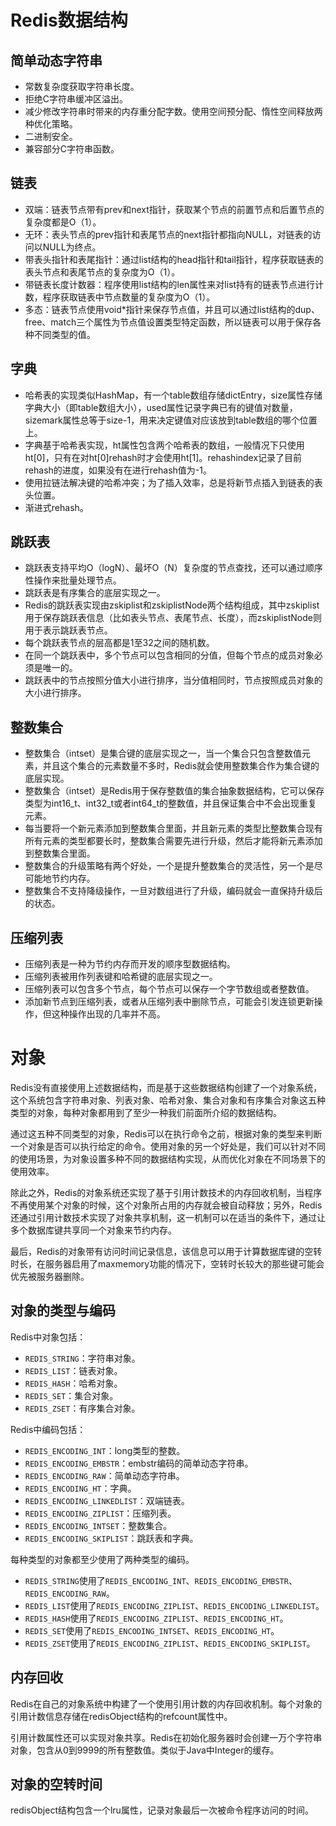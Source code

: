 # Redis数据结构

## 简单动态字符串

* 常数复杂度获取字符串长度。
* 拒绝C字符串缓冲区溢出。
* 减少修改字符串时带来的内存重分配字数。使用空间预分配、惰性空间释放两种优化策略。
* 二进制安全。
* 兼容部分C字符串函数。

## 链表

* 双端：链表节点带有prev和next指针，获取某个节点的前置节点和后置节点的复杂度都是O（1）。
* 无环：表头节点的prev指针和表尾节点的next指针都指向NULL，对链表的访问以NULL为终点。
* 带表头指针和表尾指针：通过list结构的head指针和tail指针，程序获取链表的表头节点和表尾节点的复杂度为O（1）。
* 带链表长度计数器：程序使用list结构的len属性来对list持有的链表节点进行计数，程序获取链表中节点数量的复杂度为O（1）。
* 多态：链表节点使用void*指针来保存节点值，并且可以通过list结构的dup、free、match三个属性为节点值设置类型特定函数，所以链表可以用于保存各种不同类型的值。

## 字典

* 哈希表的实现类似HashMap，有一个table数组存储dictEntry，size属性存储字典大小（即table数组大小），used属性记录字典已有的键值对数量，sizemark属性总等于size-1，用来决定键值对应该放到table数组的哪个位置上。
* 字典基于哈希表实现，ht属性包含两个哈希表的数组，一般情况下只使用ht[0]，只有在对ht[0]rehash时才会使用ht[1]。rehashindex记录了目前rehash的进度，如果没有在进行rehash值为-1。
* 使用拉链法解决键的哈希冲突；为了插入效率，总是将新节点插入到链表的表头位置。
* 渐进式rehash。

## 跳跃表

* 跳跃表支持平均O（logN）、最坏O（N）复杂度的节点查找，还可以通过顺序性操作来批量处理节点。
* 跳跃表是有序集合的底层实现之一。
* Redis的跳跃表实现由zskiplist和zskiplistNode两个结构组成，其中zskiplist用于保存跳跃表信息（比如表头节点、表尾节点、长度），而zskiplistNode则用于表示跳跃表节点。
* 每个跳跃表节点的层高都是1至32之间的随机数。
* 在同一个跳跃表中，多个节点可以包含相同的分值，但每个节点的成员对象必须是唯一的。
* 跳跃表中的节点按照分值大小进行排序，当分值相同时，节点按照成员对象的大小进行排序。

## 整数集合

* 整数集合（intset）是集合键的底层实现之一，当一个集合只包含整数值元素，并且这个集合的元素数量不多时，Redis就会使用整数集合作为集合键的底层实现。
* 整数集合（intset）是Redis用于保存整数值的集合抽象数据结构，它可以保存类型为int16_t、int32_t或者int64_t的整数值，并且保证集合中不会出现重复元素。
* 每当要将一个新元素添加到整数集合里面，并且新元素的类型比整数集合现有所有元素的类型都要长时，整数集合需要先进行升级，然后才能将新元素添加到整数集合里面。
* 整数集合的升级策略有两个好处，一个是提升整数集合的灵活性，另一个是尽可能地节约内存。
* 整数集合不支持降级操作，一旦对数组进行了升级，编码就会一直保持升级后的状态。

## 压缩列表

* 压缩列表是一种为节约内存而开发的顺序型数据结构。
* 压缩列表被用作列表键和哈希键的底层实现之一。
* 压缩列表可以包含多个节点，每个节点可以保存一个字节数组或者整数值。
* 添加新节点到压缩列表，或者从压缩列表中删除节点，可能会引发连锁更新操作，但这种操作出现的几率并不高。

# 对象

Redis没有直接使用上述数据结构，而是基于这些数据结构创建了一个对象系统，这个系统包含字符串对象、列表对象、哈希对象、集合对象和有序集合对象这五种类型的对象，每种对象都用到了至少一种我们前面所介绍的数据结构。

通过这五种不同类型的对象，Redis可以在执行命令之前，根据对象的类型来判断一个对象是否可以执行给定的命令。使用对象的另一个好处是，我们可以针对不同的使用场景，为对象设置多种不同的数据结构实现，从而优化对象在不同场景下的使用效率。

除此之外，Redis的对象系统还实现了基于引用计数技术的内存回收机制，当程序不再使用某个对象的时候，这个对象所占用的内存就会被自动释放；另外，Redis还通过引用计数技术实现了对象共享机制，这一机制可以在适当的条件下，通过让多个数据库键共享同一个对象来节约内存。

最后，Redis的对象带有访问时间记录信息，该信息可以用于计算数据库键的空转时长，在服务器启用了maxmemory功能的情况下，空转时长较大的那些键可能会优先被服务器删除。

## 对象的类型与编码

Redis中对象包括：

* `REDIS_STRING`：字符串对象。
* `REDIS_LIST`：链表对象。
* `REDIS_HASH`：哈希对象。
* `REDIS_SET`：集合对象。
* `REDIS_ZSET`：有序集合对象。

Redis中编码包括：

* `REDIS_ENCODING_INT`：long类型的整数。
* `REDIS_ENCODING_EMBSTR`：embstr编码的简单动态字符串。
* `REDIS_ENCODING_RAW`：简单动态字符串。
* `REDIS_ENCODING_HT`：字典。
* `REDIS_ENCODING_LINKEDLIST`：双端链表。
* `REDIS_ENCODING_ZIPLIST`：压缩列表。
* `REDIS_ENCODING_INTSET`：整数集合。
* `REDIS_ENCODING_SKIPLIST`：跳跃表和字典。

每种类型的对象都至少使用了两种类型的编码。

* `REDIS_STRING`使用了`REDIS_ENCODING_INT`、`REDIS_ENCODING_EMBSTR`、`REDIS_ENCODING_RAW`。
* `REDIS_LIST`使用了`REDIS_ENCODING_ZIPLIST`、`REDIS_ENCODING_LINKEDLIST`。
* `REDIS_HASH`使用了`REDIS_ENCODING_ZIPLIST`、`REDIS_ENCODING_HT`。
* `REDIS_SET`使用了`REDIS_ENCODING_INTSET`、`REDIS_ENCODING_HT`。
* `REDIS_ZSET`使用了`REDIS_ENCODING_ZIPLIST`、`REDIS_ENCODING_SKIPLIST`。

## 内存回收

Redis在自己的对象系统中构建了一个使用引用计数的内存回收机制。每个对象的引用计数信息存储在redisObject结构的refcount属性中。

引用计数属性还可以实现对象共享。Redis在初始化服务器时会创建一万个字符串对象，包含从0到9999的所有整数值。类似于Java中Integer的缓存。

## 对象的空转时间

redisObject结构包含一个lru属性，记录对象最后一次被命令程序访问的时间。
